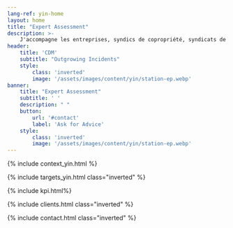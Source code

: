 ```yaml
---
lang-ref: yin-home
layout: home
title: "Expert Assessment"
description: >-
    J'accompagne les entreprises, syndics de copropriété, syndicats de copropriétaires, particuliers, de l'identification du désordre jusqu'à la solution interne ou externe (amiable / judiciaire) dans le cas où la responsabilité d'un tiers pourrait être recherchée.
header:
    title: 'CDM'
    subtitle: "Outgrowing Incidents"
    style:
        class: 'inverted'
        image: '/assets/images/content/yin/station-ep.webp'
banner:
    title: "Expert Assessment"
    subtitle: ' '
    description: " "
    button:
        url: '#contact'
        label: 'Ask for Advice'
    style:
        class: 'inverted'
        image: '/assets/images/content/yin/station-ep.webp'
---
```


{% include context_yin.html %}

{% include targets_yin.html class="inverted" %}

{% include kpi.html%}

{% include clients.html class="inverted" %}

{% include contact.html class="inverted" %}
